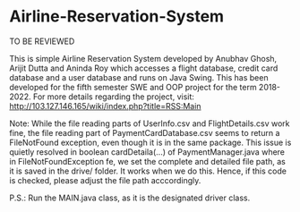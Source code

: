 # Airline-Reservation-System

TO BE REVIEWED

This is simple Airline Reservation System developed by Anubhav Ghosh, Arijit Dutta and Aninda Roy which accesses a flight database, credit card database and a user database and runs on Java Swing. This has been developed for the fifth semester SWE and OOP project for the term 2018-2022. For more details regarding the project, visit: http://103.127.146.165/wiki/index.php?title=RSS:Main

Note: While the file reading parts of UserInfo.csv and FlightDetails.csv work fine, the file reading part of PaymentCardDatabase.csv seems to return a FileNotFound exception, even though it is in the same package. This issue is quietly resolved in boolean cardDetaila(...) of PaymentManager.java where in FileNotFoundException fe, we set the complete and detailed file path, as it is saved in the drive/ folder. It works when we do this. Hence, if this code is checked, please adjust the file path acccordingly. 

P.S.: Run the MAIN.java class, as it is the designated driver class.
